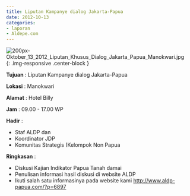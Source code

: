 ```yaml
---
title: Liputan Kampanye dialog Jakarta-Papua
date: 2012-10-13
categories:
- laporan
- Aldepe.com
---
```

![200px-Oktober_13_2012_Liputan_Khusus_Dialog_Jakarta_Papua_Manokwari.jpg](/uploads/200px-Oktober_13_2012_Liputan_Khusus_Dialog_Jakarta_Papua_Manokwari.jpg){: .img-responsive .center-block }

**Tujuan** : Liputan Kampanye dialog Jakarta-Papua

**Lokasi** : Manokwari

**Alamat** : Hotel Billy

**Jam** : 09.00 - 17.00 WP

**Hadir** : 
* Staf ALDP dan
* Koordinator JDP
* Komunitas Strategis (Kelompok Non Papua

**Ringkasan** : 
* Diskusi Kajian Indikator Papua Tanah damai
* Penulisan informasi hasil diskusi di website ALDP
* Ikuti salah satu informasinya pada website kami http://www.aldp-papua.com/?p=6897
